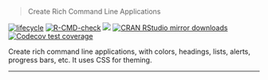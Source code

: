 
> Create Rich Command Line Applications

<!-- badges: start -->
[![lifecycle](https://img.shields.io/badge/lifecycle-superseded-blue.svg)](https://www.tidyverse.org/lifecycle/)
[![R-CMD-check](https://github.com/r-lib/cliapp/actions/workflows/R-CMD-check.yaml/badge.svg)](https://github.com/r-lib/cliapp/actions/workflows/R-CMD-check.yaml)
[![](https://www.r-pkg.org/badges/version/cliapp)](https://www.r-pkg.org/pkg/cliapp)
[![CRAN RStudio mirror downloads](https://cranlogs.r-pkg.org/badges/cliapp)](https://www.r-pkg.org/pkg/cliapp)
[![Codecov test coverage](https://codecov.io/gh/r-lib/cliapp/branch/main/graph/badge.svg)](https://app.codecov.io/gh/r-lib/cliapp?branch=main)
<!-- badges: end -->

Create rich command line applications, with colors, headings, lists, alerts,
progress bars, etc. It uses CSS for theming.

---
